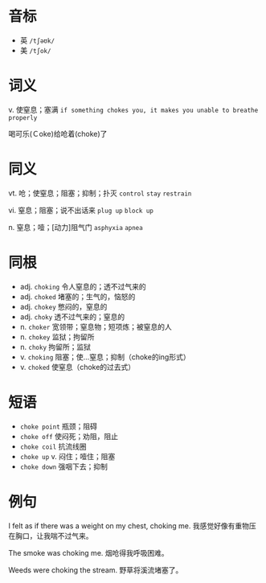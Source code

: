 # 音标

- 英 `/tʃəʊk/`
- 美 `/tʃok/`

# 词义

v. 使窒息；塞满
`if something chokes you, it makes you unable to breathe properly`



喝可乐(Ｃoke)给呛着(choke)了

# 同义

vt. 呛；使窒息；阻塞；抑制；扑灭
`control` `stay` `restrain`

vi. 窒息；阻塞；说不出话来
`plug up` `block up`

n. 窒息；噎；[动力]阻气门
`asphyxia` `apnea`

# 同根

- adj. `choking` 令人窒息的；透不过气来的
- adj. `choked` 堵塞的；生气的，恼怒的
- adj. `chokey` 憋闷的，窒息的
- adj. `choky` 透不过气来的；窒息的
- n. `choker` 宽领带；窒息物；短项炼；被窒息的人
- n. `chokey` 监狱；拘留所
- n. `choky` 拘留所；监狱
- v. `choking` 阻塞；使…窒息；抑制（choke的ing形式）
- v. `choked` 使窒息（choke的过去式）

# 短语

- `choke point` 瓶颈；阻碍
- `choke off` 使闷死；劝阻，阻止
- `choke coil` 抗流线圈
- `choke up` v. 闷住；噎住；阻塞
- `choke down` 强咽下去；抑制

# 例句

I felt as if there was a weight on my chest, choking me.
我感觉好像有重物压在胸口，让我喘不过气来。

The smoke was choking me.
烟呛得我呼吸困难。

Weeds were choking the stream.
野草将溪流堵塞了。


